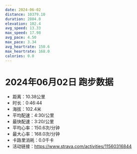 ```yaml
---
date: 2024-06-02
distance: 10379.10
duration: 2804.0
elevation: 102.4
avg_speed: 13.33
max_speed: 17.98
avg_pace: 4.50
max_pace: 3.34
avg_heartrate: 150.6
max_heartrate: 168.0
calories: 0.0
---
```


# 2024年06月02日 跑步数据

- 距离：10.38公里
- 时长：0:46:44
- 海拔：102.4米
- 平均配速：4:30/公里
- 最快配速：3:20/公里
- 平均心率：150.6次/分钟
- 最大心率：168.0次/分钟
- 卡路里消耗：0.0千卡
- 活动链接：https://www.strava.com/activities/11560316844
